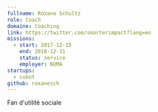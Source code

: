 ```yaml
---
fullname: Roxane Schultz
role: Coach
domaine: Coaching
link: https://twitter.com/smarterimpact?lang=en
missions:
  - start: 2017-12-15
    end: 2018-12-31
    status: service
    employer: NUMA
startups:
  - cobot
github: roxanesch
---
```


Fan d'utilité sociale
